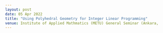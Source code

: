 ```yaml
---
layout: post
date: 05 Apr 2022 
title: "Using Polyhedral Geometry for Integer Linear Programming"
venue: Institute of Applied Mathmatics (METU) General Seminar (Ankara, Turkey)
---
```


